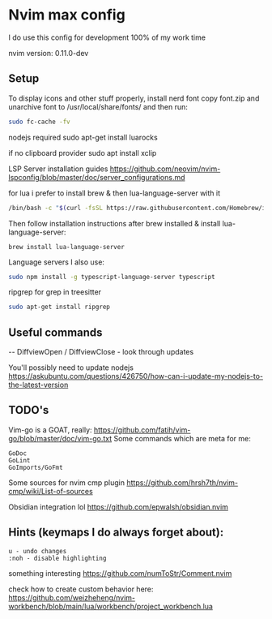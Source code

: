 # Nvim max config
I do use this config for development 100% of my work time

nvim version: 0.11.0-dev

## Setup

To display icons and other stuff properly, install nerd font 
copy font.zip and unarchive font to /usr/local/share/fonts/ 
and then run:
```bash
sudo fc-cache -fv
```

nodejs required
sudo apt-get install luarocks


if no clipboard provider
sudo apt install xclip


LSP Server installation guides 
https://github.com/neovim/nvim-lspconfig/blob/master/doc/server_configurations.md



for lua i prefer to install brew & then lua-language-server with it 
```bash
/bin/bash -c "$(curl -fsSL https://raw.githubusercontent.com/Homebrew/install/HEAD/install.sh)"
```
Then follow installation instructions after brew installed & install lua-language-server:
```
brew install lua-language-server
```

Language servers I also use:
```bash 
sudo npm install -g typescript-language-server typescript 
```


ripgrep for grep in treesitter 
```bash
sudo apt-get install ripgrep
```

## Useful commands 
-- DiffviewOpen / DiffviewClose - look through updates

You'll possibly need to update nodejs 
https://askubuntu.com/questions/426750/how-can-i-update-my-nodejs-to-the-latest-version

## TODO's

Vim-go is a GOAT, really: 
https://github.com/fatih/vim-go/blob/master/doc/vim-go.txt
Some commands which are meta for me:
```
GoDoc 
GoLint 
GoImports/GoFmt 

```


Some sources for nvim cmp plugin
https://github.com/hrsh7th/nvim-cmp/wiki/List-of-sources

Obsidian integration lol
https://github.com/epwalsh/obsidian.nvim

## Hints (keymaps I do always forget about):
```
u - undo changes 
:noh - disable highlighting
```

something interesting 
https://github.com/numToStr/Comment.nvim


check how to create custom behavior here:
https://github.com/weizheheng/nvim-workbench/blob/main/lua/workbench/project_workbench.lua 

